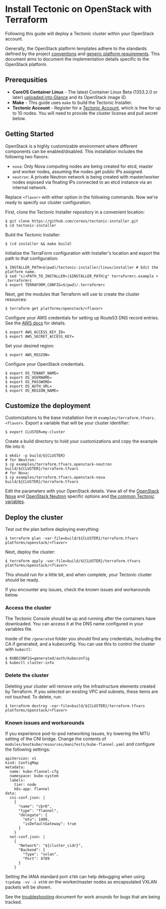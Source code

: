 # Install Tectonic on OpenStack with Terraform

Following this guide will deploy a Tectonic cluster within your OpenStack account.

Generally, the OpenStack platform templates adhere to the standards defined by the project [conventions][conventions] and [generic platform requirements][generic]. This document aims to document the implementation details specific to the OpenStack platform.

## Prerequsities

 - **CoreOS Container Linux** - The latest Container Linux Beta (1353.2.0 or later) [uploaded into Glance](https://coreos.com/os/docs/latest/booting-on-openstack.html) and its OpenStack image ID.
 - **Make** - This guide uses `make` to build the Tectonic Installer.
 - **Tectonic Account** - Register for a [Tectonic Account][register], which is free for up to 10 nodes. You will need to provide the cluster license and pull secret below.

## Getting Started
OpenStack is a highly customizable environment where different components can be enabled/disabled. This installation includes the following two flavors:

- `nova`: Only Nova computing nodes are being created for etcd, master and worker nodes, assuming the nodes get public IPs assigned.
- `neutron`: A private Neutron network is being created with master/worker nodes exposed via floating IPs connected to an etcd instance via an internal network.

Replace `<flavor>` with either option in the following commands. Now we're ready to specify our cluster configuration.

First, clone the Tectonic Installer repository in a convenient location:

```
$ git clone https://github.com/coreos/tectonic-installer.git
$ cd tectonic-installer
```

Build the Tectonic Installer:

```
$ (cd installer && make build)
```

Initialize the TerraForm configuration with Installer's location and export the path to that configuration:

```
$ INSTALLER_PATH=$(pwd)/tectonic-installer/linux/installer # Edit the platform name.
$ sed "s|<PATH_TO_INSTALLER>|$INSTALLER_PATH|g" terraformrc.example > .terraformrc
$ export TERRAFORM_CONFIG=$(pwd)/.terraformrc
```

Next, get the modules that Terraform will use to create the cluster resources:

```
$ terraform get platforms/openstack/<flavor>
```

Configure your AWS credentials for setting up Route53 DNS record entries. See the [AWS docs][env] for details.

```
$ export AWS_ACCESS_KEY_ID=
$ export AWS_SECRET_ACCESS_KEY=
```

Set your desired region:

```
$ export AWS_REGION=
```

Configure your OpenStack credentials.

```
$ export OS_TENANT_NAME=
$ export OS_USERNAME=
$ export OS_PASSWORD=
$ export OS_AUTH_URL=
$ export OS_REGION_NAME=
```

## Customize the deployment

Customizations to the base installation live in `examples/terraform.tfvars.<flavor>`. Export a variable that will be your cluster identifier:

```
$ export CLUSTER=my-cluster
```

Create a build directory to hold your customizations and copy the example file into it:

```
$ mkdir -p build/${CLUSTER}
# for Neutron:
$ cp examples/terraform.tfvars.openstack-neutron build/${CLUSTER}/terraform.tfvars
# for Nova:
$ cp examples/terraform.tfvars.openstack-nova build/${CLUSTER}/terraform.tfvars
```

Edit the parameters with your OpenStack details. View all of the [OpenStack Nova][openstack-nova-vars] and [OpenStack Neutron][openstack-neutron-vars] specific options and [the common Tectonic variables][vars].

## Deploy the cluster

Test out the plan before deploying everything:

```
$ terraform plan -var-file=build/${CLUSTER}/terraform.tfvars platforms/openstack/<flavor>
```

Next, deploy the cluster:

```
$ terraform apply -var-file=build/${CLUSTER}/terraform.tfvars platforms/openstack/<flavor>
```

This should run for a little bit, and when complete, your Tectonic cluster should be ready.

If you encounter any issues, check the known issues and workarounds below.

### Access the cluster

The Tectonic Console should be up and running after the containers have downloaded. You can access it at the DNS name configured in your variables file.

Inside of the `/generated` folder you should find any credentials, including the CA if generated, and a kubeconfig. You can use this to control the cluster with `kubectl`:

```
$ KUBECONFIG=generated/auth/kubeconfig
$ kubectl cluster-info
```

### Delete the cluster

Deleting your cluster will remove only the infrastructure elements created by Terraform. If you selected an existing VPC and subnets, these items are not touched. To delete, run:

```
$ terraform destroy -var-file=build/${CLUSTER}/terraform.tfvars platforms/openstack/<flavor>
```

### Known issues and workarounds

If you experience pod-to-pod networking issues, try lowering the MTU setting of the CNI bridge.
Change the contents of `modules/bootkube/resources/manifests/kube-flannel.yaml` and configure the following settings:

```
apiVersion: v1
kind: ConfigMap
metadata:
  name: kube-flannel-cfg
  namespace: kube-system
  labels:
    tier: node
    k8s-app: flannel
data:
  cni-conf.json: |
    {
      "name": "cbr0",
      "type": "flannel",
      "delegate": {
        "mtu": 1400,
        "isDefaultGateway": true
      }
    }
  net-conf.json: |
    {
      "Network": "${cluster_cidr}",
      "Backend": {
        "Type": "vxlan",
        "Port": 4789
      }
    }
```

Setting the IANA standard port `4789` can help debugging when using `tcpdump -vv -i eth0` on the worker/master nodes as encapsulated VXLAN packets will be shown.

See the [troubleshooting][troubleshooting] document for work arounds for bugs that are being tracked.

[conventions]: ../../conventions.md
[generic]: ../../generic-platform.md
[env]: http://docs.aws.amazon.com/cli/latest/userguide/cli-chap-getting-started.html#cli-environment
[register]: https://account.coreos.com/signup/summary/tectonic-2016-12
[account]: https://account.coreos.com
[vars]: ../../variables/config.md
[troubleshooting]: ../../troubleshooting.md
[openstack-nova-vars]: ../../variables/openstack-nova.md
[openstack-neutron-vars]: ../../variables/openstack-neutron.md
